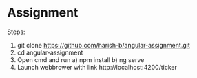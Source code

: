 # Assignment

Steps:

1) git clone https://github.com/harish-b/angular-assignment.git
2) cd angular-assignment
3) Open cmd and run 
  a) npm install
  b) ng serve
4) Launch webbrower with link http://localhost:4200/ticker
